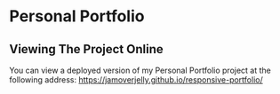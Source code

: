 # Personal Portfolio

## Viewing The Project Online

You can view a deployed version of my Personal Portfolio project at the following address:
https://jamoverjelly.github.io/responsive-portfolio/
